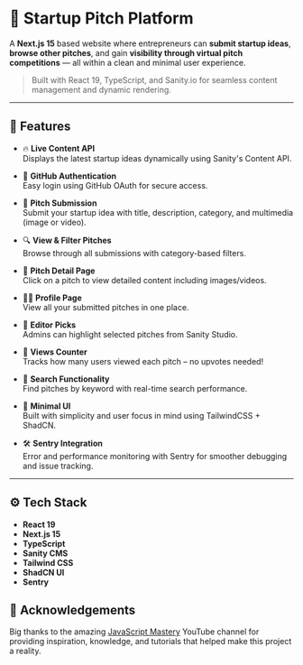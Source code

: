 # 🚀 Startup Pitch Platform

A **Next.js 15** based website where entrepreneurs can **submit startup ideas**, **browse other pitches**, and gain **visibility through virtual pitch competitions** — all within a clean and minimal user experience.

> Built with React 19, TypeScript, and Sanity.io for seamless content management and dynamic rendering.

---

## 🤖 Features

- 🔥 **Live Content API**  
  Displays the latest startup ideas dynamically using Sanity's Content API.

- 🔐 **GitHub Authentication**  
  Easy login using GitHub OAuth for secure access.

- 📝 **Pitch Submission**  
  Submit your startup idea with title, description, category, and multimedia (image or video).

- 🔍 **View & Filter Pitches**  
  Browse through all submissions with category-based filters.

- 📄 **Pitch Detail Page**  
  Click on a pitch to view detailed content including images/videos.

- 🙋‍♂️ **Profile Page**  
  View all your submitted pitches in one place.

- 🌟 **Editor Picks**  
  Admins can highlight selected pitches from Sanity Studio.

- 👀 **Views Counter**  
  Tracks how many users viewed each pitch – no upvotes needed!

- 🔎 **Search Functionality**  
  Find pitches by keyword with real-time search performance.

- 🧼 **Minimal UI**  
  Built with simplicity and user focus in mind using TailwindCSS + ShadCN.

- 🛠️ **Sentry Integration**  
  Error and performance monitoring with Sentry for smoother debugging and issue tracking.

---

## ⚙️ Tech Stack

- **React 19**
- **Next.js 15**
- **TypeScript**
- **Sanity CMS**
- **Tailwind CSS**
- **ShadCN UI**
- **Sentry**

## 🙏 Acknowledgements

Big thanks to the amazing [JavaScript Mastery](https://www.youtube.com/@javascriptmastery) YouTube channel for providing inspiration, knowledge, and tutorials that helped make this project a reality.
